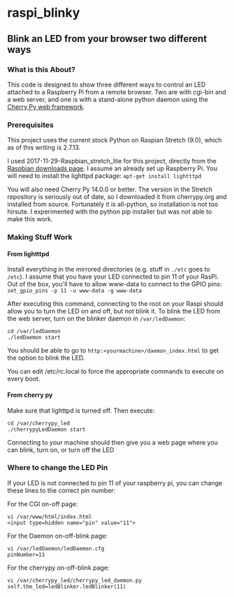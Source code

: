 # raspi_blinky
## Blink an LED from your browser two different ways

### What is this About?

This code is designed to show three different ways to control an LED
attached to a Raspberry Pi from a remote browser. Two are with cgi-bin
and a web server, and one is with a stand-alone python daemon using
the [Cherry Py web framework]( http://cherrypy.org).


### Prerequisites

This project uses the current stock Python on Raspian Stretch (9.0),
which as of this writing is 2.7.13.

I used 2017-11-29-Raspbian_stretch_lite for this project, directly
from the
[Raspbian downloads
page](https://www.raspberrypi.org/downloads/raspbian/).  I assume an
already set up Raspberry Pi. You will need to install the lighttpd
package:
``` apt-get install lightttpd ```


You will also need Cherry Py 14.0.0 or better. The version in the
Stretch repository is seriously out of date, so I downloaded it from
cherrypy.org and installed from source.  Fortunately it is all-python,
so installation is not too hirsute.  I experimented with the python
pip installer but was not able to make this work.

### Making Stuff Work

#### From lightttpd

Install everything in the mirrored directories (e.g. stuff in `./etc`
goes to `/etc`). I assume that you have your LED connected to pin 11
of your RasPi.  Out of the box, you'll have to allow www-data to
connect to the GPIO pins:
```set_gpio_pins -p 11 -u www-data -g www-data```

After executing this command, connecting to the root on your Raspi
should allow you to turn the LED on and off, but not blink it.  To
blink the LED from the web server, turn on the blinker daemon in
`/var/ledDaemon`:
```
cd /var/ledDaemon
./ledDaemon start
```
You should be able to go to
`http:<yourmachine>/daemon_index.html` to get the option to blink the
LED.

You can edit /etc/rc.local to force the appropriate commands to
execute on every boot.

#### From cherry py

Make sure that lighttpd is turned off.  Then execute:
```
cd /var/cherrypy_led
./cherrypyLedDaemon start
```

Connecting to your machine should then give you a web page where you
can blink, turn on, or turn off the LED

### Where to change the LED Pin

If your LED is not connected to pin 11 of your raspberry pi, you can
change these lines to the correct pin number:

For the CGI on-off page:
```
vi /var/www/html/index.html
<input type=hidden name="pin" value="11">
```

For the Daemon on-off-blink page:
```
vi /var/ledDaemon/ledDaemon.cfg
pinNumber=11
```

For the cherrypy on-off-blink page:
```
vi /var/cherrypy_led/cherrypy_led_daemon.py
self.the_led=ledBlinker.ledBlinker(11)
```







